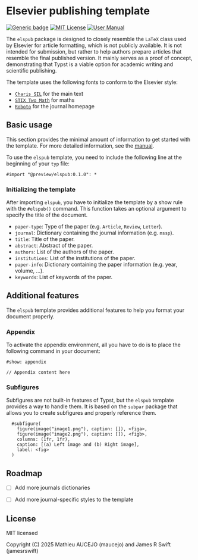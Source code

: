 # Elsevier publishing template

[![Generic badge](https://img.shields.io/badge/Version-0.1.0-cornflowerblue.svg)]()
[![MIT License](https://img.shields.io/badge/License-MIT-forestgreen)](https://github.com/maucejo/elsearticle/blob/main/LICENSE)
[![User Manual](https://img.shields.io/badge/doc-.pdf-mediumpurple)](https://github.com/maucejo/elspub/blob/main/docs/manual.pdf)

The `elspub` package is designed to closely resemble the `LaTeX` class used by Elsevier for article formatting, which is not publicly available. It is not intended for submission, but rather to help authors prepare articles that resemble the final published version. It mainly serves as a proof of concept, demonstrating that Typst is a viable option for academic writing and scientific publishing.

The template uses the following fonts to conform to the Elsevier style:
- [`Charis SIL`](https://fonts.google.com/specimen/Charis+SIL) for the main text
- [`STIX Two Math`](https://www.stixfonts.org/) for maths
- [`Roboto`](https://fonts.google.com/specimen/Roboto) for the journal homepage

## Basic usage

This section provides the minimal amount of information to get started with the template. For more detailed information, see the [manual](https://github.com/maucejo/elspub/blob/main/docs/manual.pdf).

To use the `elspub` template, you need to include the following line at the beginning of your `typ` file:

```typ
#import "@preview/elspub:0.1.0": *
```

### Initializing the template

After importing `elspub`, you have to initialize the template by a show rule with the `#elspub()` command. This function takes an optional argument to specify the title of the document.

* `paper-type`: Type of the paper (e.g. `Article`, `Review`, `Letter`).
* `journal`: Dictionary containing the journal information (e.g. `mssp`).
* `title`: Title of the paper.
* `abstract`: Abstract of the paper.
* `authors`: List of the authors of the paper.
* `institutions`: List of the institutions of the paper.
* `paper-info`: Dictionary containing the paper information (e.g. year, volume, ...).
* `keywords`: List of keywords of the paper.


## Additional features

The `elspub` template provides additional features to help you format your document properly.

### Appendix

To activate the appendix environment, all you have to do is to place the following command in your document:
```typ
#show: appendix

// Appendix content here
```

### Subfigures

Subfigures are not built-in features of Typst, but the `elspub` template provides a way to handle them. It is based on the `subpar` package that allows you to create subfigures and properly reference them.

```typ
  #subfigure(
    figure(image("image1.png"), caption: []), <figa>,
    figure(image("image2.png"), caption: []), <figb>,
    columns: (1fr, 1fr),
    caption: [(a) Left image and (b) Right image],
    label: <fig>
  )
```

## Roadmap

- [ ] Add more journals dictionaries
- [ ] Add more journal-specific styles to the template


## License
MIT licensed

Copyright (C) 2025 Mathieu AUCEJO (maucejo) and James R Swift (jamesrswift)